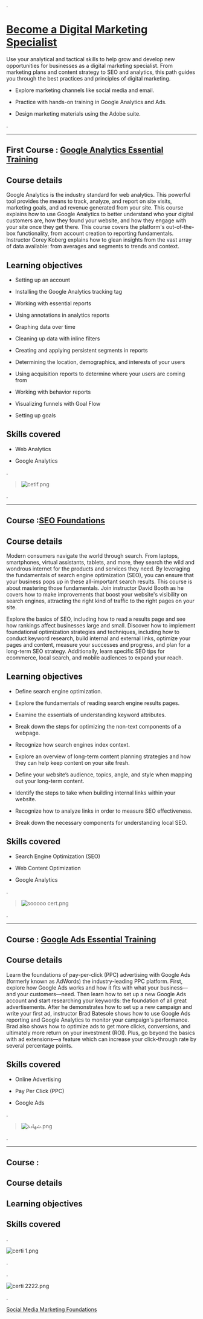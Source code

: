 .


# [Become a Digital Marketing Specialist](https://www.linkedin.com/learning/paths/become-a-digital-marketing-specialist)


Use your analytical and tactical skills to help grow and develop new opportunities for businesses as a digital marketing specialist. From marketing plans and content strategy to SEO and analytics, this path guides you through the best practices and principles of digital marketing.



- Explore marketing channels like social media and email.

- Practice with hands-on training in Google Analytics and Ads.

- Design marketing materials using the Adobe suite.



.



-------------------------------


## First Course : [Google Analytics Essential Training](https://www.linkedin.com/learning/google-analytics-essential-training-5/set-up-goals)




## Course details

Google Analytics is the industry standard for web analytics. This powerful tool provides the means to track, analyze, and report on site visits, marketing goals, and ad revenue generated from your site. This course explains how to use Google Analytics to better understand who your digital customers are, how they found your website, and how they engage with your site once they get there. This course covers the platform's out-of-the-box functionality, from account creation to reporting fundamentals. Instructor Corey Koberg explains how to glean insights from the vast array of data available: from averages and segments to trends and context.




## Learning objectives

- Setting up an account

- Installing the Google Analytics tracking tag

- Working with essential reports

- Using annotations in analytics reports

- Graphing data over time

- Cleaning up data with inline filters

- Creating and applying persistent segments in reports

- Determining the location, demographics, and interests of your users

- Using acquisition reports to determine where your users are coming from

- Working with behavior reports

- Visualizing funnels with Goal Flow

- Setting up goals




##  Skills covered



- Web Analytics


- Google Analytics




.

> ![cetif.png](https://udacity-reviews-uploads.s3.us-west-2.amazonaws.com/_attachments/399095/1614474390/cetif.png)


.



--------------------
## Course :[SEO Foundations](https://www.linkedin.com/learning/seo-foundations/leveraging-the-power-of-search-to-accomplish-your-business-goals?contextUrn=urn%3Ali%3AlyndaLearningPath%3A56d7a3f83dd559b764b88a8f)



## Course details

Modern consumers navigate the world through search. From laptops, smartphones, virtual assistants, tablets, and more, they search the wild and wondrous internet for the products and services they need. By leveraging the fundamentals of search engine optimization (SEO), you can ensure that your business pops up in these all-important search results. This course is about mastering those fundamentals. Join instructor David Booth as he covers how to make improvements that boost your website's visibility on search engines, attracting the right kind of traffic to the right pages on your site.

Explore the basics of SEO, including how to read a results page and see how rankings affect businesses large and small. Discover how to implement foundational optimization strategies and techniques, including how to conduct keyword research, build internal and external links, optimize your pages and content, measure your successes and progress, and plan for a long-term SEO strategy. Additionally, learn specific SEO tips for ecommerce, local search, and mobile audiences to expand your reach.



## Learning objectives

- Define search engine optimization.

- Explore the fundamentals of reading search engine results pages.

- Examine the essentials of understanding keyword attributes.

- Break down the steps for optimizing the non-text components of a webpage.

- Recognize how search engines index context.

- Explore an overview of long-term content planning strategies and how they can help keep content on your site fresh.

- Define your website’s audience, topics, angle, and style when mapping out your long-term content.

- Identify the steps to take when building internal links within your website.

- Recognize how to analyze links in order to measure SEO effectiveness.

- Break down the necessary components for understanding local SEO.



##  Skills covered

- Search Engine Optimization (SEO)

- Web Content Optimization

- Google Analytics



.


> ![sooooo cert.png](https://udacity-reviews-uploads.s3.us-west-2.amazonaws.com/_attachments/399095/1614619321/sooooo_cert.png)


.

-----------------


##  Course :  [Google Ads Essential Training](https://www.linkedin.com/learning/google-ads-essential-training/continue-working-with-google-ads?contextUrn=urn%3Ali%3AlyndaLearningPath%3A56d7a3f83dd559b764b88a8f)




## Course details


Learn the foundations of pay-per-click (PPC) advertising with Google Ads (formerly known as AdWords) the industry-leading PPC platform. First, explore how Google Ads works and how it fits with what your business—and your customers—need. Then learn how to set up a new Google Ads account and start researching your keywords: the foundation of all great advertisements. After he demonstrates how to set up a new campaign and write your first ad, instructor Brad Batesole shows how to use Google Ads reporting and Google Analytics to monitor your campaign's performance. Brad also shows how to optimize ads to get more clicks, conversions, and ultimately more return on your investment (ROI). Plus, go beyond the basics with ad extensions—a feature which can increase your click-through rate by several percentage points.






##  Skills covered



- Online Advertising

- Pay Per Click (PPC)

- Google Ads


.

> ![شهادة.png](https://udacity-reviews-uploads.s3.us-west-2.amazonaws.com/_attachments/399095/1614619292/%D8%B4%D9%87%D8%A7%D8%AF%D8%A9.png)



.



------------------


## Course :

## Course details



## Learning objectives


##  Skills covered



.

![certi 1.png](https://udacity-reviews-uploads.s3.us-west-2.amazonaws.com/_attachments/399095/1614721389/certi_1.png)



.


.





![certi 2222.png](https://udacity-reviews-uploads.s3.us-west-2.amazonaws.com/_attachments/399095/1614721557/certi_2222.png)



.


[Social Media Marketing Foundations](https://www.linkedin.com/learning/social-media-marketing-foundations-2020/staying-updated-on-social-media-marketing?contextUrn=urn%3Ali%3AlyndaLearningPath%3A56d7a3f83dd559b764b88a8f)
